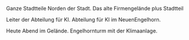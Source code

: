 Ganze Stadtteile
Norden der Stadt.
Das alte Firmengelände plus Stadtteil 

Leiter der Abteilung für KI.
Abteilung für KI im NeuenEngelhorn. 

Heute Abend im Gelände.
Engelhornturm mit der Klimaanlage.


